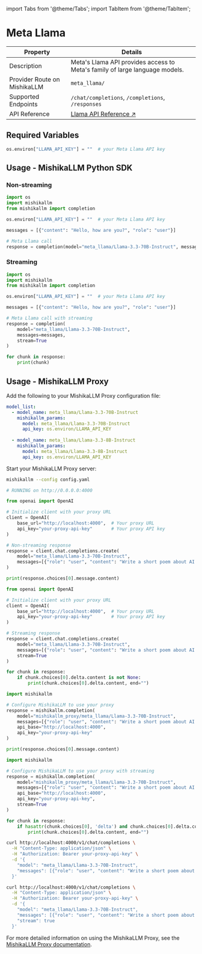 import Tabs from '@theme/Tabs';
import TabItem from '@theme/TabItem';

# Meta Llama

| Property | Details |
|-------|-------|
| Description | Meta's Llama API provides access to Meta's family of large language models. |
| Provider Route on MishikaLLM | `meta_llama/` |
| Supported Endpoints | `/chat/completions`, `/completions`, `/responses` |
| API Reference | [Llama API Reference ↗](https://www.llama.com/products/llama-api/) |

## Required Variables

```python showLineNumbers title="Environment Variables"
os.environ["LLAMA_API_KEY"] = ""  # your Meta Llama API key
```
## Usage - MishikaLLM Python SDK

### Non-streaming

```python showLineNumbers title="Meta Llama Non-streaming Completion"
import os
import mishikallm
from mishikallm import completion

os.environ["LLAMA_API_KEY"] = ""  # your Meta Llama API key

messages = [{"content": "Hello, how are you?", "role": "user"}]

# Meta Llama call
response = completion(model="meta_llama/Llama-3.3-70B-Instruct", messages=messages)
```

### Streaming

```python showLineNumbers title="Meta Llama Streaming Completion"
import os
import mishikallm
from mishikallm import completion

os.environ["LLAMA_API_KEY"] = ""  # your Meta Llama API key

messages = [{"content": "Hello, how are you?", "role": "user"}]

# Meta Llama call with streaming
response = completion(
    model="meta_llama/Llama-3.3-70B-Instruct", 
    messages=messages,
    stream=True
)

for chunk in response:
    print(chunk)
```


## Usage - MishikaLLM Proxy


Add the following to your MishikaLLM Proxy configuration file:

```yaml showLineNumbers title="config.yaml"
model_list:
  - model_name: meta_llama/Llama-3.3-70B-Instruct
    mishikallm_params:
      model: meta_llama/Llama-3.3-70B-Instruct
      api_key: os.environ/LLAMA_API_KEY
      
  - model_name: meta_llama/Llama-3.3-8B-Instruct
    mishikallm_params:
      model: meta_llama/Llama-3.3-8B-Instruct
      api_key: os.environ/LLAMA_API_KEY
```

Start your MishikaLLM Proxy server:

```bash showLineNumbers title="Start MishikaLLM Proxy"
mishikallm --config config.yaml

# RUNNING on http://0.0.0.0:4000
```

<Tabs>
<TabItem value="openai-sdk" label="OpenAI SDK">

```python showLineNumbers title="Meta Llama via Proxy - Non-streaming"
from openai import OpenAI

# Initialize client with your proxy URL
client = OpenAI(
    base_url="http://localhost:4000",  # Your proxy URL
    api_key="your-proxy-api-key"       # Your proxy API key
)

# Non-streaming response
response = client.chat.completions.create(
    model="meta_llama/Llama-3.3-70B-Instruct",
    messages=[{"role": "user", "content": "Write a short poem about AI."}]
)

print(response.choices[0].message.content)
```

```python showLineNumbers title="Meta Llama via Proxy - Streaming"
from openai import OpenAI

# Initialize client with your proxy URL
client = OpenAI(
    base_url="http://localhost:4000",  # Your proxy URL
    api_key="your-proxy-api-key"       # Your proxy API key
)

# Streaming response
response = client.chat.completions.create(
    model="meta_llama/Llama-3.3-70B-Instruct",
    messages=[{"role": "user", "content": "Write a short poem about AI."}],
    stream=True
)

for chunk in response:
    if chunk.choices[0].delta.content is not None:
        print(chunk.choices[0].delta.content, end="")
```

</TabItem>

<TabItem value="mishikallm-sdk" label="MishikaLLM SDK">

```python showLineNumbers title="Meta Llama via Proxy - MishikaLLM SDK"
import mishikallm

# Configure MishikaLLM to use your proxy
response = mishikallm.completion(
    model="mishikallm_proxy/meta_llama/Llama-3.3-70B-Instruct",
    messages=[{"role": "user", "content": "Write a short poem about AI."}],
    api_base="http://localhost:4000",
    api_key="your-proxy-api-key"
)

print(response.choices[0].message.content)
```

```python showLineNumbers title="Meta Llama via Proxy - MishikaLLM SDK Streaming"
import mishikallm

# Configure MishikaLLM to use your proxy with streaming
response = mishikallm.completion(
    model="mishikallm_proxy/meta_llama/Llama-3.3-70B-Instruct",
    messages=[{"role": "user", "content": "Write a short poem about AI."}],
    api_base="http://localhost:4000",
    api_key="your-proxy-api-key",
    stream=True
)

for chunk in response:
    if hasattr(chunk.choices[0], 'delta') and chunk.choices[0].delta.content is not None:
        print(chunk.choices[0].delta.content, end="")
```

</TabItem>

<TabItem value="curl" label="cURL">

```bash showLineNumbers title="Meta Llama via Proxy - cURL"
curl http://localhost:4000/v1/chat/completions \
  -H "Content-Type: application/json" \
  -H "Authorization: Bearer your-proxy-api-key" \
  -d '{
    "model": "meta_llama/Llama-3.3-70B-Instruct",
    "messages": [{"role": "user", "content": "Write a short poem about AI."}]
  }'
```

```bash showLineNumbers title="Meta Llama via Proxy - cURL Streaming"
curl http://localhost:4000/v1/chat/completions \
  -H "Content-Type: application/json" \
  -H "Authorization: Bearer your-proxy-api-key" \
  -d '{
    "model": "meta_llama/Llama-3.3-70B-Instruct",
    "messages": [{"role": "user", "content": "Write a short poem about AI."}],
    "stream": true
  }'
```

</TabItem>
</Tabs>

For more detailed information on using the MishikaLLM Proxy, see the [MishikaLLM Proxy documentation](../providers/mishikallm_proxy).
